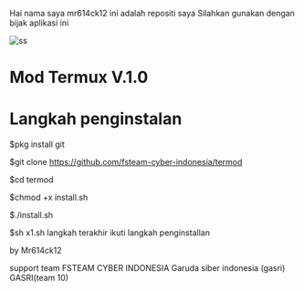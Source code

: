 Hai nama saya mr614ck12
ini adalah repositi saya
Silahkan gunakan dengan bijak aplikasi ini

![ss](https://github.com/fsteam-cyber-indonesia/termod/raw/master/sc/termod.png)

# Mod Termux V.1.0 


# Langkah penginstalan

$pkg install git

$git clone https://github.com/fsteam-cyber-indonesia/termod

$cd termod

$chmod +x install.sh

$./install.sh

$sh x1.sh
langkah terakhir ikuti langkah penginstallan

by Mr614ck12


support team
FSTEAM CYBER INDONESIA
Garuda siber indonesia (gasri)
GASRI(team 10)

